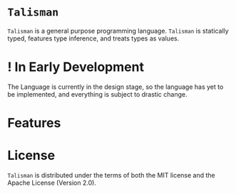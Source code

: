 # `Talisman`
`Talisman` is a general purpose programming language. `Talisman` is statically typed, features type inference, and treats types as values.

# ! In Early Development
The Language is currently in the design stage, so the language has yet to be implemented, and everything is subject to drastic change.

# Features

# License
`Talisman` is distributed under the terms of both the MIT license and the Apache License (Version 2.0).
